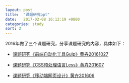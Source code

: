 ```yaml
---
layout: post
title:  "课题研究ppt"
date:   2017-02-08 16:12:19 +0800
categories: study
sort: 2
---
```

2016年做了三个课题研究，分享课题研究的内容，具体如下：

- [课题研究《前端自动化工具Gulp》黄卉20161027](/file/课题研究《前端自动化工具Gulp》黄卉20161027.key)

- [课题研究《CSS预处理语言Less》黄卉201607](/file/课题研究《CSS预处理语言Less》201607.key)

- [课题研究《移动端网页设计》黄卉201606](/file/课题研究《移动端网页设计》黄卉201606.key)
